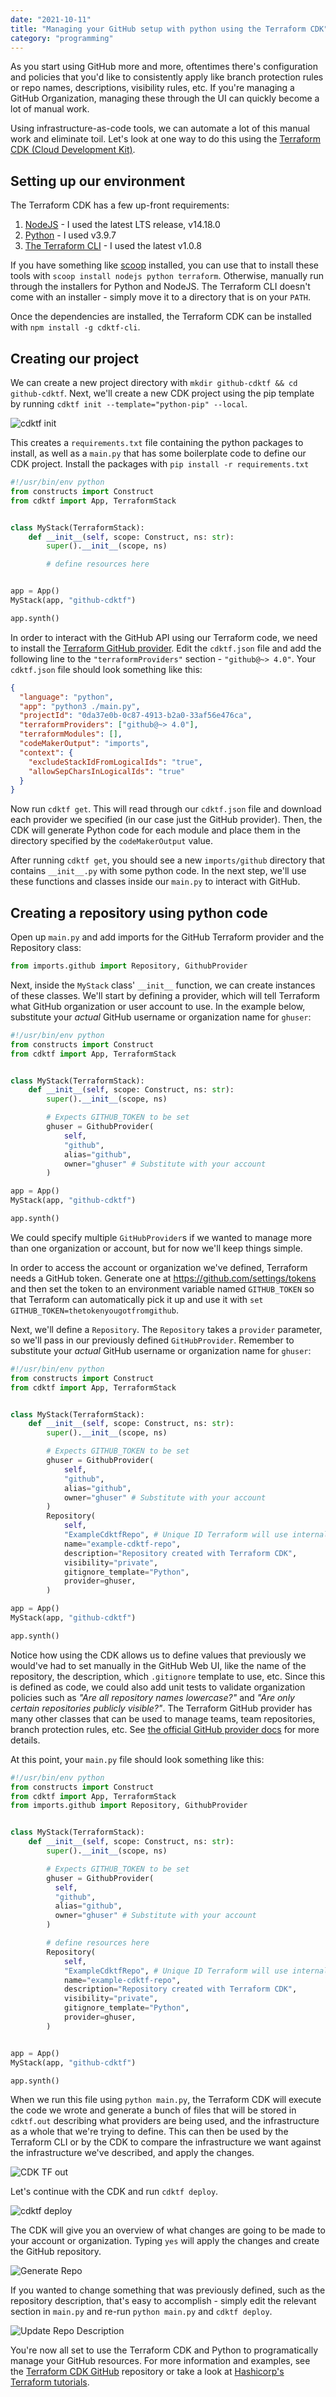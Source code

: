 ```yaml
---
date: "2021-10-11"
title: "Managing your GitHub setup with python using the Terraform CDK"
category: "programming"
---
```


As you start using GitHub more and more, oftentimes there's configuration and policies that you'd like to consistently apply like branch protection rules or repo names, descriptions, visibility rules, etc. If you're managing a GitHub Organization, managing these through the UI can quickly become a lot of manual work.

Using infrastructure-as-code tools, we can automate a lot of this manual work and eliminate toil. Let's look at one way to do this using the [Terraform CDK (Cloud Development Kit)](https://github.com/hashicorp/terraform-cdk).

## Setting up our environment

The Terraform CDK has a few up-front requirements:

1. [NodeJS](https://nodejs.org/en/download/) - I used the latest LTS release, v14.18.0
2. [Python](https://www.python.org/downloads/) - I used v3.9.7
3. [The Terraform CLI](https://www.terraform.io/downloads.html) - I used the latest v1.0.8

If you have something like [scoop](https://scoop.sh/) installed, you can use that to install these tools with `scoop install nodejs python terraform`. Otherwise, manually run through the installers for Python and NodeJS. The Terraform CLI doesn't come with an installer - simply move it to a directory that is on your `PATH`.

Once the dependencies are installed, the Terraform CDK can be installed with `npm install -g cdktf-cli`.

## Creating our project

We can create a new project directory with `mkdir github-cdktf && cd github-cdktf`. Next, we'll create a new CDK project using the pip template by running `cdktf init --template="python-pip" --local`.

![cdktf init](cdktf-init.png)

This creates a `requirements.txt` file containing the python packages to install, as well as a `main.py` that has some boilerplate code to define our CDK project. Install the packages with `pip install -r requirements.txt`

```python
#!/usr/bin/env python
from constructs import Construct
from cdktf import App, TerraformStack


class MyStack(TerraformStack):
    def __init__(self, scope: Construct, ns: str):
        super().__init__(scope, ns)

        # define resources here


app = App()
MyStack(app, "github-cdktf")

app.synth()
```

In order to interact with the GitHub API using our Terraform code, we need to install the [Terraform GitHub provider](https://github.com/integrations/terraform-provider-github). Edit the `cdktf.json` file and add the following line to the `"terraformProviders"` section - `"github@~> 4.0"`. Your `cdktf.json` file should look something like this:

```json
{
  "language": "python",
  "app": "python3 ./main.py",
  "projectId": "0da37e0b-0c87-4913-b2a0-33af56e476ca",
  "terraformProviders": ["github@~> 4.0"],
  "terraformModules": [],
  "codeMakerOutput": "imports",
  "context": {
    "excludeStackIdFromLogicalIds": "true",
    "allowSepCharsInLogicalIds": "true"
  }
}
```

Now run `cdktf get`. This will read through our `cdktf.json` file and download each provider we specified (in our case just the GitHub provider). Then, the CDK will generate Python code for each module and place them in the directory specified by the `codeMakerOutput` value.

After running `cdktf get`, you should see a new `imports/github` directory that contains `__init__.py` with some python code. In the next step, we'll use these functions and classes inside our `main.py` to interact with GitHub.

## Creating a repository using python code

Open up `main.py` and add imports for the GitHub Terraform provider and the Repository class:

```python
from imports.github import Repository, GithubProvider
```

Next, inside the `MyStack` class' `__init__` function, we can create instances of these classes. We'll start by defining a provider, which will tell Terraform what GitHub organization or user account to use. In the example below, substitute your _actual_ GitHub username or organization name for `ghuser`:

```python {hl_lines=["10-16"]}
#!/usr/bin/env python
from constructs import Construct
from cdktf import App, TerraformStack


class MyStack(TerraformStack):
    def __init__(self, scope: Construct, ns: str):
        super().__init__(scope, ns)

        # Expects GITHUB_TOKEN to be set
        ghuser = GithubProvider(
            self,
            "github",
            alias="github",
            owner="ghuser" # Substitute with your account
        )

app = App()
MyStack(app, "github-cdktf")

app.synth()
```

We could specify multiple `GitHubProvider`s if we wanted to manage more than one organization or account, but for now we'll keep things simple.

In order to access the account or organization we've defined, Terraform needs a GitHub token. Generate one at https://github.com/settings/tokens and then set the token to an environment variable named `GITHUB_TOKEN` so that Terraform can automatically pick it up and use it with `set GITHUB_TOKEN=thetokenyougotfromgithub`.

Next, we'll define a `Repository`. The `Repository` takes a `provider` parameter, so we'll pass in our previously defined `GitHubProvider`. Remember to substitute your _actual_ GitHub username or organization name for `ghuser`:

```python {hl_lines=["17-25"]}
#!/usr/bin/env python
from constructs import Construct
from cdktf import App, TerraformStack


class MyStack(TerraformStack):
    def __init__(self, scope: Construct, ns: str):
        super().__init__(scope, ns)

        # Expects GITHUB_TOKEN to be set
        ghuser = GithubProvider(
            self,
            "github",
            alias="github",
            owner="ghuser" # Substitute with your account
        )
        Repository(
            self,
            "ExampleCdktfRepo", # Unique ID Terraform will use internally
            name="example-cdktf-repo",
            description="Repository created with Terraform CDK",
            visibility="private",
            gitignore_template="Python",
            provider=ghuser,
        )

app = App()
MyStack(app, "github-cdktf")

app.synth()
```

Notice how using the CDK allows us to define values that previously we would've had to set manually in the GitHub Web UI, like the name of the repository, the description, which `.gitignore` template to use, etc. Since this is defined as code, we could also add unit tests to validate organization policies such as _"Are all repository names lowercase?"_ and _"Are only certain repositories publicly visible?"_. The Terraform GitHub provider has many other classes that can be used to manage teams, team repositories, branch protection rules, etc. See [the official GitHub provider docs](https://registry.terraform.io/providers/integrations/github/latest/docs) for more details.

At this point, your `main.py` file should look something like this:

```python
#!/usr/bin/env python
from constructs import Construct
from cdktf import App, TerraformStack
from imports.github import Repository, GithubProvider


class MyStack(TerraformStack):
    def __init__(self, scope: Construct, ns: str):
        super().__init__(scope, ns)

        # Expects GITHUB_TOKEN to be set
        ghuser = GithubProvider(
          self,
          "github",
          alias="github",
          owner="ghuser" # Substitute with your account
        )

        # define resources here
        Repository(
            self,
            "ExampleCdktfRepo", # Unique ID Terraform will use internally
            name="example-cdktf-repo",
            description="Repository created with Terraform CDK",
            visibility="private",
            gitignore_template="Python",
            provider=ghuser,
        )


app = App()
MyStack(app, "github-cdktf")

app.synth()
```

When we run this file using `python main.py`, the Terraform CDK will execute the code we wrote and generate a bunch of files that will be stored in `cdktf.out` describing what providers are being used, and the infrastructure as a whole that we're trying to define. This can then be used by the Terraform CLI or by the CDK to compare the infrastructure we want against the infrastructure we've described, and apply the changes.

![CDK TF out](cdktfout.png)

Let's continue with the CDK and run `cdktf deploy`.

![cdktf deploy](cdktf-deploy.png)

The CDK will give you an overview of what changes are going to be made to your account or organization. Typing `yes` will apply the changes and create the GitHub repository.

![Generate Repo](generated-cdktf-repo.png)

If you wanted to change something that was previously defined, such as the repository description, that's easy to accomplish - simply edit the relevant section in `main.py` and re-run `python main.py` and `cdktf deploy`.

![Update Repo Description](update-description.png)

You're now all set to use the Terraform CDK and Python to programatically manage your GitHub resources. For more information and examples, see the [Terraform CDK GitHub](https://github.com/hashicorp/terraform-cdk) repository or take a look at [Hashicorp\'s Terraform tutorials](https://learn.hashicorp.com/terraform).
